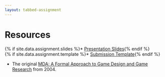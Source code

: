 ```yaml
---
layout: tabbed-assignment
---
```


# Resources

{% if site.data.assignment.slides %}* [Presentation Slides][slides]{% endif %}  
{% if site.data.assignment.template %}* [Submission Template][template]{% endif %}
* The original [MDA: A Formal Approach to Game Design and Game Research][mda-paper] from 2004.

<!-- Don't edit links here, change them in _data/assignment.yml instead, -->

[mda-paper]: <{{site.data.assignment.mda-paper}}>
[mda-wikipedia]: <{{site.data.assignment.mda-wikipedia}}>
[slides]: <{{site.data.assignment.slides}}>
[template]: <{{site.data.assignment.template}}>
